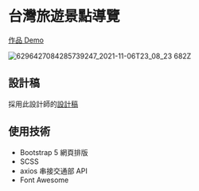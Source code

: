 # 台灣旅遊景點導覽

[作品 Demo](https://james73007.github.io/Taiwan-tour-guide-theF2E/)

![6296427084285739247_2021-11-06T23_08_23 682Z](https://user-images.githubusercontent.com/56755467/167981035-8d61370e-3055-4c2b-8a8f-743a316e6704.png)

## 設計稿   
採用此設計師的[設計稿](https://www.figma.com/file/5HQAZ2bunGNKma2fwU0aNZ/The-F2E-3rd---Week1-%E5%8F%B0%E7%81%A3%E6%97%85%E9%81%8A%E6%99%AF%E9%BB%9E%E5%B0%8E%E8%A6%BD?node-id=0%3A1)

## 使用技術

* Bootstrap 5 網頁排版
* SCSS 
* axios 串接交通部 API
* Font Awesome

